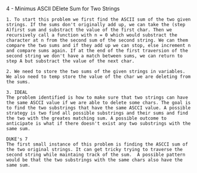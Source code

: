 4 - Minimus ASCII DElete Sum for Two Strings

    1. To start this problem we first find the ASCII sum of the two given strings. If the sums don't originally add up, we can take the (step A)first sum and substract the value of the first char. Then we recursively call a function with n = 0 which would substract the character at n from the second sum of the second string. We can them compare the two sums and if they add up we can stop, else increment n and compare sums again. If at the end of the first traversion of the second string we don't have a match between sums, we can return to step A but substract the value of the next char.

    2. We need to store the two sums of the given strings in variables.  We also need to temp store the value of the char we are deleting from the sums.

    3. IDEAL
    The problem identified is how to make sure that two strings can have the same ASCCI value if we are able to delete some chars. The goal is to find the two substrings that have the same ASCCI value. A possible strategy is two find all possible substrings and their sums and find the two with the greates matching sum. A possible outcome to anticipate is what if there doesn't exist any two substrings with the same sum.

    DUKE's 7
    The first small instance of this problem is finding the ASCCI sum of the two original strings. It can get tricky trying to traverse the second string while maintaing track of the sum.  A possible pattern would be that the two substrings with the same chars also have the same sum. 